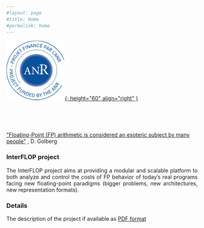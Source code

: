 ```yaml
---
#layout: page
#title: Home
#permalink: home
---
```


[![image](/images/anr.png){: height="60" align="right" }](https://anr.fr/fileadmin/aap/2020/selection/aapg-selection-2020-07-29092020.pdf)


<br> 
<br> 
<br> 

["Floating-Point (FP) arithmetic is considered an esoteric subject by many people"](https://docs.oracle.com/cd/E19957-01/806-3568/ncg_goldberg.html#:~:text=Floating%2Dpoint%20arithmetic%20is%20considered%20an%20esoteric%20subject%20by%20many%20people.&text=It%20begins%20with%20background%20on,can%20better%20support%20floating%2Dpoint.)
, D. Golberg 


### InterFLOP project
<p style='text-align: justify;'> 
The InterFLOP project aims at providing a modular and scalable platform to both analyze and control the costs of FP behavior of today’s real programs facing new floating-point paradigms (bigger problems, new architectures, new representation formats).
</p>

### Details
The description of the project if available as [PDF format](/documents/INTERFLOP-proposal.pdf)
